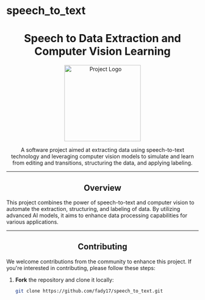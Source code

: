 # speech_to_text
<h1 align="center">Speech to Data Extraction and Computer Vision Learning</h1>

<p align="center">
  <img src="https://github.com/fady17/speech_to_text/blob/main/logo.png" alt="Project Logo" width="200" height="200">
</p>

<p align="center">
  A software project aimed at extracting data using speech-to-text technology and leveraging computer vision models to simulate and learn from editing and transitions, structuring the data, and applying labeling.
</p>

---

<h2 align="center">Overview</h2>

This project combines the power of speech-to-text and computer vision to automate the extraction, structuring, and labeling of data. By utilizing advanced AI models, it aims to enhance data processing capabilities for various applications.

---

<h2 align="center">Contributing</h2>

We welcome contributions from the community to enhance this project. If you're interested in contributing, please follow these steps:

1. **Fork** the repository and clone it locally:
   ```bash
   git clone https://github.com/fady17/speech_to_text.git
